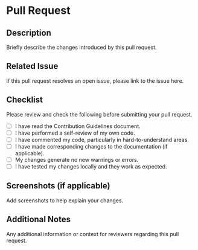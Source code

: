 # Pull Request

## Description
Briefly describe the changes introduced by this pull request.

## Related Issue
If this pull request resolves an open issue, please link to the issue here.

## Checklist
Please review and check the following before submitting your pull request.

- [ ] I have read the Contribution Guidelines document.
- [ ] I have performed a self-review of my own code.
- [ ] I have commented my code, particularly in hard-to-understand areas.
- [ ] I have made corresponding changes to the documentation (if applicable).
- [ ] My changes generate no new warnings or errors.
- [ ] I have tested my changes locally and they work as expected.

## Screenshots (if applicable)
Add screenshots to help explain your changes.

## Additional Notes
Any additional information or context for reviewers regarding this pull request.
